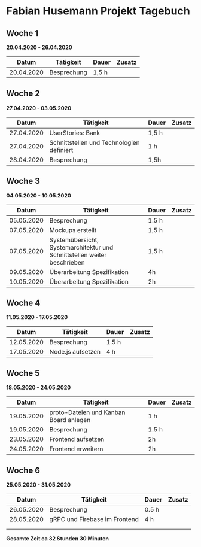 # Fabian Husemann Projekt Tagebuch





## Woche 1 

__20.04.2020 - 26.04.2020__

| Datum      | Tätigkeit   | Dauer | Zusatz |
| ---------- | ----------- | ----- | ------ |
| 20.04.2020 | Besprechung | 1,5 h |        |



## Woche 2 

__27.04.2020 - 03.05.2020__

| Datum      | Tätigkeit                                 | Dauer | Zusatz |
| ---------- | ----------------------------------------- | ----- | ------ |
| 27.04.2020 | UserStories: Bank                         | 1,5 h |        |
| 27.04.2020 | Schnittstellen und Technologien definiert | 1 h   |        |
| 28.04.2020 | Besprechung                               | 1,5h  |        |

## Woche 3 

__04.05.2020 - 10.05.2020__

| Datum      | Tätigkeit                                                    | Dauer | Zusatz |
| ---------- | ------------------------------------------------------------ | ----- | ------ |
| 05.05.2020 | Besprechung                                                  | 1.5 h |        |
| 07.05.2020 | Mockups erstellt                                             | 1,5 h |        |
| 07.05.2020 | Systemübersicht, Systemarchitektur und Schnittstellen weiter beschrieben | 1,5 h |        |
| 09.05.2020 | Überarbeitung Spezifikation                                  | 4h    |        |
| 10.05.2020 | Überarbeitung Spezifikation                                  | 2h    |        |

## Woche 4 

__11.05.2020 - 17.05.2020__

| Datum      | Tätigkeit         | Dauer | Zusatz |
| ---------- | ----------------- | ----- | ------ |
| 12.05.2020 | Besprechung       | 1.5 h |        |
| 17.05.2020 | Node.js aufsetzen | 4 h   |        |

## Woche 5

__18.05.2020 - 24.05.2020__

| Datum      | Tätigkeit                              | Dauer | Zusatz |
| ---------- | -------------------------------------- | ----- | ------ |
| 19.05.2020 | proto-Dateien und Kanban Board anlegen | 1 h   |        |
| 19.05.2020 | Besprechung                            | 1.5 h |        |
| 23.05.2020 | Frontend aufsetzen                     | 2h    |        |
| 24.05.2020 | Frontend erweitern                     | 2h    |        |

## Woche 6 

__25.05.2020 - 31.05.2020__

| Datum      | Tätigkeit                     | Dauer | Zusatz |
| ---------- | ----------------------------- | ----- | ------ |
| 26.05.2020 | Besprechung                   | 0.5 h |        |
| 28.05.2020 | gRPC und Firebase im Frontend | 4 h   |        |
|            |                               |       |        |
|            |                               |       |        |


__Gesamte Zeit ca 32 Stunden 30 Minuten__ 